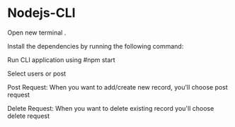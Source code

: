 # Nodejs-CLI

Open new terminal .


Install the dependencies by running the following command:


Run CLI application using #npm start


Select users or post


Post Request:  When you want to add/create new record, you'll choose post request


Delete Request:  When you want to delete existing record you'll choose delete request
